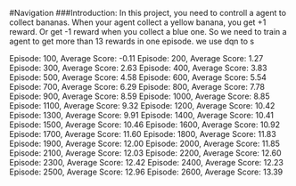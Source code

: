 #Navigation
###Introduction:
        In this project, you need to controll a agent to collect bananas. When your agent collect a yellow banana, you 
    get +1 reward. Or get -1 reward when you collect a blue one. So we need to train a agent to get more than 13 rewards in 
    one episode. we use dqn to s
        
        
Episode: 100, 	Average Score: -0.11
Episode: 200, 	Average Score: 1.27
Episode: 300, 	Average Score: 2.63
Episode: 400, 	Average Score: 3.83
Episode: 500, 	Average Score: 4.58
Episode: 600, 	Average Score: 5.54
Episode: 700, 	Average Score: 6.29
Episode: 800, 	Average Score: 7.78
Episode: 900, 	Average Score: 8.59
Episode: 1000, 	Average Score: 8.85
Episode: 1100, 	Average Score: 9.32
Episode: 1200, 	Average Score: 10.42
Episode: 1300, 	Average Score: 9.91
Episode: 1400, 	Average Score: 10.41
Episode: 1500, 	Average Score: 10.46
Episode: 1600, 	Average Score: 10.92
Episode: 1700, 	Average Score: 11.60
Episode: 1800, 	Average Score: 11.83
Episode: 1900, 	Average Score: 12.00
Episode: 2000, 	Average Score: 11.85
Episode: 2100, 	Average Score: 12.03
Episode: 2200, 	Average Score: 12.60
Episode: 2300, 	Average Score: 12.42
Episode: 2400, 	Average Score: 12.23
Episode: 2500, 	Average Score: 12.96
Episode: 2600, 	Average Score: 13.39
